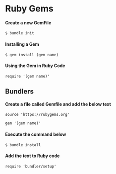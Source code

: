 # Ruby Gems

#### Create a new GemFile
```
$ bundle init
```

#### Installing a Gem

````
$ gem install (gem name)
````

#### Using the Gem in Ruby Code

````
require '(gem name)'
````

## Bundlers

#### Create a file called Gemfile and add the below text

````
source 'https://rubygems.org'
  
gem '(gem name)'
````
  
#### Execute the command below

````
$ bundle install
````

#### Add the text to Ruby code

````
require 'bundler/setup'
````
